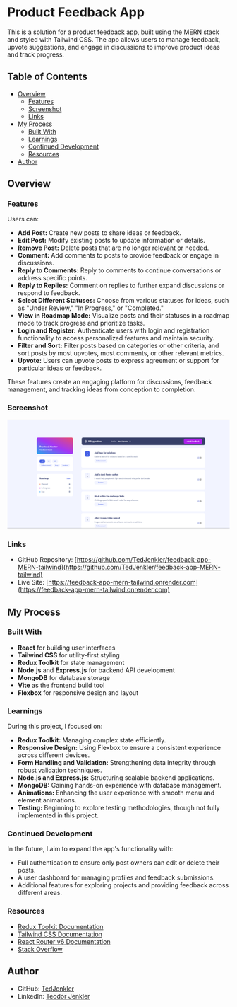 # Product Feedback App

This is a solution for a product feedback app, built using the MERN stack and styled with Tailwind CSS. The app allows users to manage feedback, upvote suggestions, and engage in discussions to improve product ideas and track progress.

## Table of Contents

- [Overview](#overview)
  - [Features](#features)
  - [Screenshot](#screenshot)
  - [Links](#links)
- [My Process](#my-process)
  - [Built With](#built-with)
  - [Learnings](#learnings)
  - [Continued Development](#continued-development)
  - [Resources](#resources)
- [Author](#author)

## Overview

### Features

Users can:

- **Add Post:** Create new posts to share ideas or feedback.
- **Edit Post:** Modify existing posts to update information or details.
- **Remove Post:** Delete posts that are no longer relevant or needed.
- **Comment:** Add comments to posts to provide feedback or engage in discussions.
- **Reply to Comments:** Reply to comments to continue conversations or address specific points.
- **Reply to Replies:** Comment on replies to further expand discussions or respond to feedback.
- **Select Different Statuses:** Choose from various statuses for ideas, such as "Under Review," "In Progress," or "Completed."
- **View in Roadmap Mode:** Visualize posts and their statuses in a roadmap mode to track progress and prioritize tasks.
- **Login and Register:** Authenticate users with login and registration functionality to access personalized features and maintain security.
- **Filter and Sort:** Filter posts based on categories or other criteria, and sort posts by most upvotes, most comments, or other relevant metrics.
- **Upvote:** Users can upvote posts to express agreement or support for particular ideas or feedback.

These features create an engaging platform for discussions, feedback management, and tracking ideas from conception to completion.

### Screenshot

![Screenshot](./screenshot.png)

### Links

- GitHub Repository: [https://github.com/TedJenkler/feedback-app-MERN-tailwind](https://github.com/TedJenkler/feedback-app-MERN-tailwind)
- Live Site: [https://feedback-app-mern-tailwind.onrender.com](https://feedback-app-mern-tailwind.onrender.com)

## My Process

### Built With

- **React** for building user interfaces
- **Tailwind CSS** for utility-first styling
- **Redux Toolkit** for state management
- **Node.js** and **Express.js** for backend API development
- **MongoDB** for database storage
- **Vite** as the frontend build tool
- **Flexbox** for responsive design and layout

### Learnings

During this project, I focused on:

- **Redux Toolkit:** Managing complex state efficiently.
- **Responsive Design:** Using Flexbox to ensure a consistent experience across different devices.
- **Form Handling and Validation:** Strengthening data integrity through robust validation techniques.
- **Node.js and Express.js:** Structuring scalable backend applications.
- **MongoDB:** Gaining hands-on experience with database management.
- **Animations:** Enhancing the user experience with smooth menu and element animations.
- **Testing:** Beginning to explore testing methodologies, though not fully implemented in this project.

### Continued Development

In the future, I aim to expand the app's functionality with:

- Full authentication to ensure only post owners can edit or delete their posts.
- A user dashboard for managing profiles and feedback submissions.
- Additional features for exploring projects and providing feedback across different areas.

### Resources

- [Redux Toolkit Documentation](https://redux-toolkit.js.org/)
- [Tailwind CSS Documentation](https://tailwindcss.com/docs)
- [React Router v6 Documentation](https://reactrouter.com/docs/en/v6/getting-started/introduction)
- [Stack Overflow](https://stackoverflow.com/)

## Author

- GitHub: [TedJenkler](https://github.com/TedJenkler)
- LinkedIn: [Teodor Jenkler](https://www.linkedin.com/in/tedjenklerwebdeveloper/)
